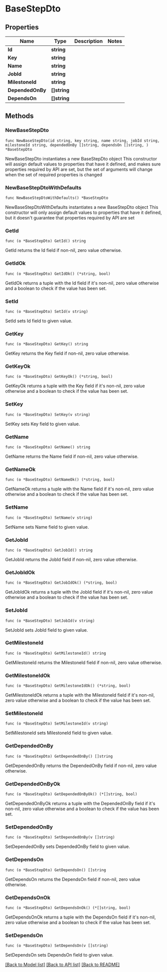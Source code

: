 # BaseStepDto

## Properties

Name | Type | Description | Notes
------------ | ------------- | ------------- | -------------
**Id** | **string** |  | 
**Key** | **string** |  | 
**Name** | **string** |  | 
**JobId** | **string** |  | 
**MilestoneId** | **string** |  | 
**DependedOnBy** | **[]string** |  | 
**DependsOn** | **[]string** |  | 

## Methods

### NewBaseStepDto

`func NewBaseStepDto(id string, key string, name string, jobId string, milestoneId string, dependedOnBy []string, dependsOn []string, ) *BaseStepDto`

NewBaseStepDto instantiates a new BaseStepDto object
This constructor will assign default values to properties that have it defined,
and makes sure properties required by API are set, but the set of arguments
will change when the set of required properties is changed

### NewBaseStepDtoWithDefaults

`func NewBaseStepDtoWithDefaults() *BaseStepDto`

NewBaseStepDtoWithDefaults instantiates a new BaseStepDto object
This constructor will only assign default values to properties that have it defined,
but it doesn't guarantee that properties required by API are set

### GetId

`func (o *BaseStepDto) GetId() string`

GetId returns the Id field if non-nil, zero value otherwise.

### GetIdOk

`func (o *BaseStepDto) GetIdOk() (*string, bool)`

GetIdOk returns a tuple with the Id field if it's non-nil, zero value otherwise
and a boolean to check if the value has been set.

### SetId

`func (o *BaseStepDto) SetId(v string)`

SetId sets Id field to given value.


### GetKey

`func (o *BaseStepDto) GetKey() string`

GetKey returns the Key field if non-nil, zero value otherwise.

### GetKeyOk

`func (o *BaseStepDto) GetKeyOk() (*string, bool)`

GetKeyOk returns a tuple with the Key field if it's non-nil, zero value otherwise
and a boolean to check if the value has been set.

### SetKey

`func (o *BaseStepDto) SetKey(v string)`

SetKey sets Key field to given value.


### GetName

`func (o *BaseStepDto) GetName() string`

GetName returns the Name field if non-nil, zero value otherwise.

### GetNameOk

`func (o *BaseStepDto) GetNameOk() (*string, bool)`

GetNameOk returns a tuple with the Name field if it's non-nil, zero value otherwise
and a boolean to check if the value has been set.

### SetName

`func (o *BaseStepDto) SetName(v string)`

SetName sets Name field to given value.


### GetJobId

`func (o *BaseStepDto) GetJobId() string`

GetJobId returns the JobId field if non-nil, zero value otherwise.

### GetJobIdOk

`func (o *BaseStepDto) GetJobIdOk() (*string, bool)`

GetJobIdOk returns a tuple with the JobId field if it's non-nil, zero value otherwise
and a boolean to check if the value has been set.

### SetJobId

`func (o *BaseStepDto) SetJobId(v string)`

SetJobId sets JobId field to given value.


### GetMilestoneId

`func (o *BaseStepDto) GetMilestoneId() string`

GetMilestoneId returns the MilestoneId field if non-nil, zero value otherwise.

### GetMilestoneIdOk

`func (o *BaseStepDto) GetMilestoneIdOk() (*string, bool)`

GetMilestoneIdOk returns a tuple with the MilestoneId field if it's non-nil, zero value otherwise
and a boolean to check if the value has been set.

### SetMilestoneId

`func (o *BaseStepDto) SetMilestoneId(v string)`

SetMilestoneId sets MilestoneId field to given value.


### GetDependedOnBy

`func (o *BaseStepDto) GetDependedOnBy() []string`

GetDependedOnBy returns the DependedOnBy field if non-nil, zero value otherwise.

### GetDependedOnByOk

`func (o *BaseStepDto) GetDependedOnByOk() (*[]string, bool)`

GetDependedOnByOk returns a tuple with the DependedOnBy field if it's non-nil, zero value otherwise
and a boolean to check if the value has been set.

### SetDependedOnBy

`func (o *BaseStepDto) SetDependedOnBy(v []string)`

SetDependedOnBy sets DependedOnBy field to given value.


### GetDependsOn

`func (o *BaseStepDto) GetDependsOn() []string`

GetDependsOn returns the DependsOn field if non-nil, zero value otherwise.

### GetDependsOnOk

`func (o *BaseStepDto) GetDependsOnOk() (*[]string, bool)`

GetDependsOnOk returns a tuple with the DependsOn field if it's non-nil, zero value otherwise
and a boolean to check if the value has been set.

### SetDependsOn

`func (o *BaseStepDto) SetDependsOn(v []string)`

SetDependsOn sets DependsOn field to given value.



[[Back to Model list]](../README.md#documentation-for-models) [[Back to API list]](../README.md#documentation-for-api-endpoints) [[Back to README]](../README.md)


